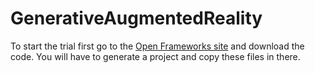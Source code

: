 # GenerativeAugmentedReality
To start the trial first go to the [Open Frameworks site](https://openframeworks.cc/download/) and download the code. You will have to generate a project and copy these files in there.
